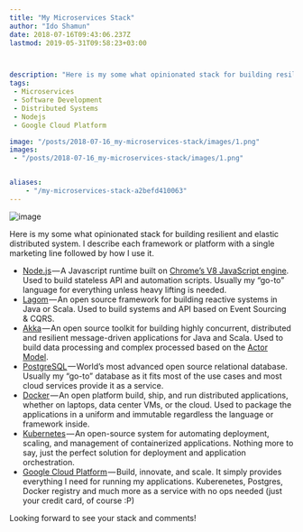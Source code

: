 ```yaml
---
title: "My Microservices Stack"
author: "Ido Shamun"
date: 2018-07-16T09:43:06.237Z
lastmod: 2019-05-31T09:58:23+03:00



description: "Here is my some what opinionated stack for building resilient and elastic distributed system."
tags:
 - Microservices 
 - Software Development 
 - Distributed Systems 
 - Nodejs 
 - Google Cloud Platform 

image: "/posts/2018-07-16_my-microservices-stack/images/1.png" 
images:
 - "/posts/2018-07-16_my-microservices-stack/images/1.png" 


aliases:
    - "/my-microservices-stack-a2befd410063"
---
```


![image](/posts/2018-07-16_my-microservices-stack/images/1.png)

Here is my some what opinionated stack for building resilient and elastic distributed system. I describe each framework or platform with a single marketing line followed by how I use it.

*   [Node.js](https://nodejs.org/) — A Javascript runtime built on [Chrome’s V8 JavaScript engine](https://developers.google.com/v8/). Used to build stateless API and automation scripts. Usually my “go-to” language for everything unless heavy lifting is needed.
*   [Lagom](https://www.lagomframework.com/) — An open source framework for building reactive systems in Java or Scala. Used to build systems and API based on Event Sourcing &amp; CQRS.
*   [Akka](https://akka.io/) — An open source toolkit for building highly concurrent, distributed and resilient message-driven applications for Java and Scala. Used to build data processing and complex processed based on the [Actor Model](https://doc.akka.io/docs/akka/current/guide/actors-motivation.html?_ga=2.214845855.964496164.1531660745-1103146012.1531660745).
*   [PostgreSQL](https://www.postgresql.org/) — World’s most advanced open source relational database. Usually my “go-to” database as it fits most of the use cases and most cloud services provide it as a service.
*   [Docker](https://www.docker.com/) — An open platform build, ship, and run distributed applications, whether on laptops, data center VMs, or the cloud. Used to package the applications in a uniform and immutable regardless the language or framework inside.
*   [Kubernetes](https://kubernetes.io/) — An open-source system for automating deployment, scaling, and management of containerized applications. Nothing more to say, just the perfect solution for deployment and application orchestration.
*   [Google Cloud Platform](https://cloud.google.com/) — Build, innovate, and scale. It simply provides everything I need for running my applications. Kuberenetes, Postgres, Docker registry and much more as a service with no ops needed (just your credit card, of course :P)

Looking forward to see your stack and comments!
